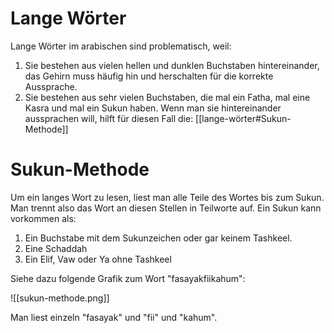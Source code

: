 # Lange Wörter
Lange Wörter im arabischen sind problematisch, weil:
1) Sie bestehen aus vielen hellen und dunklen Buchstaben hintereinander, das Gehirn muss häufig hin und herschalten für die korrekte Aussprache.
2) Sie bestehen aus sehr vielen Buchstaben, die mal ein Fatha, mal eine Kasra und mal ein Sukun haben. Wenn man sie hintereinander aussprachen will, hilft für diesen Fall die: [[lange-wörter#Sukun-Methode]]

# Sukun-Methode
Um ein langes Wort zu lesen, liest man alle Teile des Wortes bis zum Sukun. Man trennt also das Wort an diesen Stellen in Teilworte auf. Ein Sukun kann vorkommen als:
1) Ein Buchstabe mit dem Sukunzeichen oder gar keinem Tashkeel.
2) Eine Schaddah
3) Ein Elif, Vaw oder Ya ohne Tashkeel

Siehe dazu folgende Grafik zum Wort "fasayakfiikahum":

![[sukun-methode.png]]

Man liest einzeln "fasayak" und "fii" und "kahum".